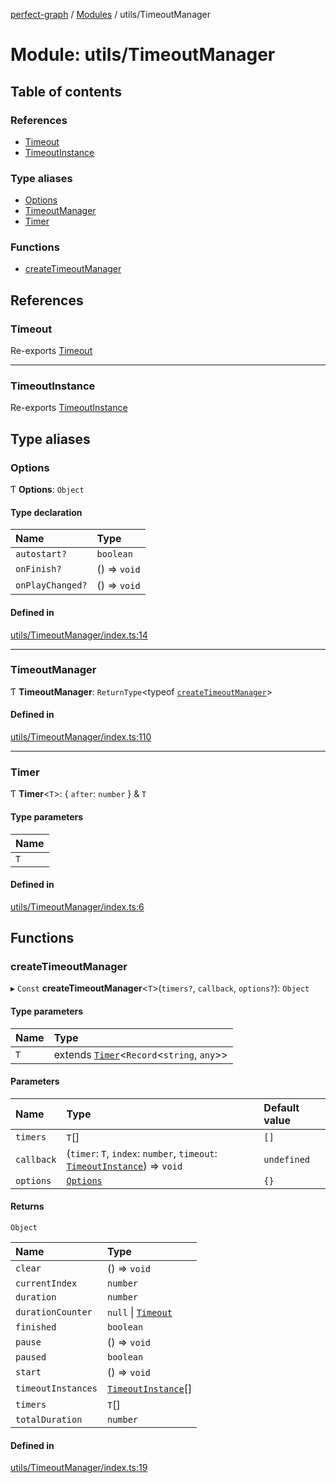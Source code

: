 [perfect-graph](../README.md) / [Modules](../modules.md) / utils/TimeoutManager

# Module: utils/TimeoutManager

## Table of contents

### References

- [Timeout](utils_TimeoutManager#timeout)
- [TimeoutInstance](utils_TimeoutManager#timeoutinstance)

### Type aliases

- [Options](utils_TimeoutManager#options)
- [TimeoutManager](utils_TimeoutManager#timeoutmanager)
- [Timer](utils_TimeoutManager#timer)

### Functions

- [createTimeoutManager](utils_TimeoutManager#createtimeoutmanager)

## References

### Timeout

Re-exports [Timeout](../classes/utils_TimeoutManager_smart_timer.Timeout.md)

---

### TimeoutInstance

Re-exports [TimeoutInstance](../interfaces/utils_TimeoutManager_smart_timer.TimeoutInstance.md)

## Type aliases

### Options

Ƭ **Options**: `Object`

#### Type declaration

| Name             | Type         |
| :--------------- | :----------- |
| `autostart?`     | `boolean`    |
| `onFinish?`      | () => `void` |
| `onPlayChanged?` | () => `void` |

#### Defined in

[utils/TimeoutManager/index.ts:14](https://github.com/MaastrichtU-IDS/perfect-graph/blob/7784cd6/src/utils/TimeoutManager/index.ts#L14)

---

### TimeoutManager

Ƭ **TimeoutManager**: `ReturnType`<typeof [`createTimeoutManager`](utils_TimeoutManager#createtimeoutmanager)\>

#### Defined in

[utils/TimeoutManager/index.ts:110](https://github.com/MaastrichtU-IDS/perfect-graph/blob/7784cd6/src/utils/TimeoutManager/index.ts#L110)

---

### Timer

Ƭ **Timer**<`T`\>: { `after`: `number` } & `T`

#### Type parameters

| Name |
| :--- |
| `T`  |

#### Defined in

[utils/TimeoutManager/index.ts:6](https://github.com/MaastrichtU-IDS/perfect-graph/blob/7784cd6/src/utils/TimeoutManager/index.ts#L6)

## Functions

### createTimeoutManager

▸ `Const` **createTimeoutManager**<`T`\>(`timers?`, `callback`, `options?`): `Object`

#### Type parameters

| Name | Type                                                                       |
| :--- | :------------------------------------------------------------------------- |
| `T`  | extends [`Timer`](utils_TimeoutManager#timer)<`Record`<`string`, `any`\>\> |

#### Parameters

| Name       | Type                                                                                                                                           | Default value |
| :--------- | :--------------------------------------------------------------------------------------------------------------------------------------------- | :------------ |
| `timers`   | `T`[]                                                                                                                                          | `[]`          |
| `callback` | (`timer`: `T`, `index`: `number`, `timeout`: [`TimeoutInstance`](../interfaces/utils_TimeoutManager_smart_timer.TimeoutInstance.md)) => `void` | `undefined`   |
| `options`  | [`Options`](utils_TimeoutManager#options)                                                                                                      | `{}`          |

#### Returns

`Object`

| Name               | Type                                                                                     |
| :----------------- | :--------------------------------------------------------------------------------------- |
| `clear`            | () => `void`                                                                             |
| `currentIndex`     | `number`                                                                                 |
| `duration`         | `number`                                                                                 |
| `durationCounter`  | `null` \| [`Timeout`](../classes/utils_TimeoutManager_smart_timer.Timeout.md)            |
| `finished`         | `boolean`                                                                                |
| `pause`            | () => `void`                                                                             |
| `paused`           | `boolean`                                                                                |
| `start`            | () => `void`                                                                             |
| `timeoutInstances` | [`TimeoutInstance`](../interfaces/utils_TimeoutManager_smart_timer.TimeoutInstance.md)[] |
| `timers`           | `T`[]                                                                                    |
| `totalDuration`    | `number`                                                                                 |

#### Defined in

[utils/TimeoutManager/index.ts:19](https://github.com/MaastrichtU-IDS/perfect-graph/blob/7784cd6/src/utils/TimeoutManager/index.ts#L19)
